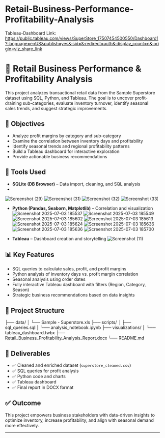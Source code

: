 # Retail-Business-Performance-Profitability-Analysis

Tableau-Dashboard Link: https://public.tableau.com/views/SuperStore_17507454500550/Dashboard1?:language=enUS&publish=yes&:sid=&:redirect=auth&:display_count=n&:origin=viz_share_link

# 🛒 Retail Business Performance & Profitability Analysis

This project analyzes transactional retail data from the Sample Superstore dataset using SQL, Python, and Tableau. The goal is to uncover profit-draining sub-categories, evaluate inventory turnover, identify seasonal sales trends, and suggest strategic improvements.

## 📌 Objectives

- Analyze profit margins by category and sub-category  
- Examine the correlation between inventory days and profitability  
- Identify seasonal trends and regional profitability patterns  
- Build a Tableau dashboard for interactive exploration  
- Provide actionable business recommendations

## 🧰 Tools Used

- **SQLite (DB Browser)** – Data import, cleaning, and SQL analysis
- 
![Screenshot (29)](https://github.com/user-attachments/assets/fb9aff8a-fccf-47f2-bba6-bfcd5c2088ca)
![Screenshot (31)](https://github.com/user-attachments/assets/22f1657a-df7c-46b4-9634-8f56dbde79dd)
![Screenshot (32)](https://github.com/user-attachments/assets/80a82bbf-da56-47fc-b771-9f90f23dc856)
![Screenshot (33)](https://github.com/user-attachments/assets/e05b4ecb-016c-40f3-ba21-df91224c2a04)

- **Python (Pandas, Seaborn, Matplotlib)** – Correlation and visualization
![Screenshot 2025-07-03 185537](https://github.com/user-attachments/assets/aaa592bc-f608-4a97-a733-ed7a0511c30e)
![Screenshot 2025-07-03 185549](https://github.com/user-attachments/assets/30501c1b-0677-4e20-bf89-da6e2604328a)
![Screenshot 2025-07-03 185602](https://github.com/user-attachments/assets/b88c70ae-f342-4fa4-99dd-fd2153cc757e)
![Screenshot 2025-07-03 185613](https://github.com/user-attachments/assets/cbce00cd-7727-439c-8e8f-ba7fc4282e21)
![Screenshot 2025-07-03 185624](https://github.com/user-attachments/assets/032dd0ec-c9be-4578-b438-86dad3e661ae)
![Screenshot 2025-07-03 185636](https://github.com/user-attachments/assets/1c544b5a-79ec-4e81-990c-2f82937ba83f)
![Screenshot 2025-07-03 185636](https://github.com/user-attachments/assets/9fa5eef8-d1d2-48ff-9146-ef304f194cd3)
![Screenshot 2025-07-03 185700](https://github.com/user-attachments/assets/d437dad2-8d7f-4070-b68b-707bd7f19fe9)


- **Tableau** – Dashboard creation and storytelling
![Screenshot (11)](https://github.com/user-attachments/assets/d1c2f6c5-fc43-4544-bdd8-9c20ad7c2cdf)


## 📊 Key Features

- SQL queries to calculate sales, profit, and profit margins  
- Python analysis of inventory days vs. profit margin correlation  
- Seasonal analysis using order dates  
- Fully interactive Tableau dashboard with filters (Region, Category, Season)  
- Strategic business recommendations based on data insights

## 📁 Project Structure

├── data/
│ └── Sample - Superstore.xls
├── scripts/
│ ├── sql_queries.sql
│ └── analysis_notebook.ipynb
├── visualizations/
│ └── tableau_dashboard.twbx
├── Retail_Business_Profitability_Analysis_Report.docx
└── README.md



## 📄 Deliverables

- ✅ Cleaned and enriched dataset (`superstore_cleaned.csv`)
- ✅ SQL queries for profit analysis
- ✅ Python code and charts
- ✅ Tableau dashboard
- ✅ Final report in DOCX format

## ✅ Outcome

This project empowers business stakeholders with data-driven insights to optimize inventory, increase profitability, and align with seasonal demand more effectively.

---




